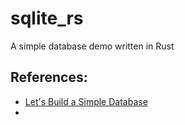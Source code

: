 # sqlite_rs
A simple database demo written in Rust



## References:

- [Let's Build a Simple Database](https://cstack.github.io/db_tutorial/)
- 
